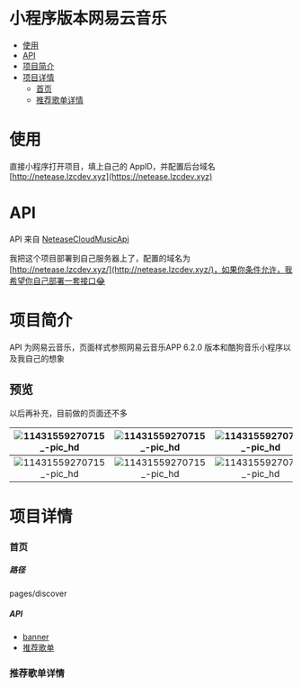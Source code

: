 # 小程序版本网易云音乐

* [使用](#使用)
* [API](#API)
* [项目简介](#项目简介)
* [项目详情](#项目详情)
    * [首页](#首页)
    * [推荐歌单详情](#推荐歌单详情)

# 使用
直接小程序打开项目，填上自己的 AppID，并配置后台域名 [http://netease.lzcdev.xyz](https://netease.lzcdev.xyz)

# API

API 来自 [NeteaseCloudMusicApi](https://github.com/Binaryify/NeteaseCloudMusicApi)

我把这个项目部署到自己服务器上了，配置的域名为 [http://netease.lzcdev.xyz/](http://netease.lzcdev.xyz/)，如果你条件允许，我希望你自己部署一套接口😂

# 项目简介

API 为网易云音乐，页面样式参照网易云音乐APP 6.2.0 版本和酷狗音乐小程序以及我自己的想象

## 预览
以后再补充，目前做的页面还不多

| ![11431559270715_-pic_hd](http://cdn.lzcdev.xyz/11431559270715_-pic_hd.jpg) |        ![11431559270715_-pic_hd](http://cdn.lzcdev.xyz/2971559787985_-pic_hd.jpg)        | ![11431559270715_-pic_hd](http://cdn.lzcdev.xyz/2981559788009_-pic_hd.jpg) |        ![11431559270715_-pic_hd](http://cdn.lzcdev.xyz/2991559788028_-pic_hd.jpg)        |
| :----------------------------------------------------------: | :----------------------------------------------------: | :----------------------------------------------------------: | :----------------------------------------------------------: |
|         ![11431559270715_-pic_hd](http://cdn.lzcdev.xyz/11431559270715_-pic_hd.jpg)         |           ![11431559270715_-pic_hd](http://cdn.lzcdev.xyz/11431559270715_-pic_hd.jpg)           |              ![11431559270715_-pic_hd](http://cdn.lzcdev.xyz/11431559270715_-pic_hd.jpg)               |       ![11431559270715_-pic_hd](http://cdn.lzcdev.xyz/11431559270715_-pic_hd.jpg)         |





# 项目详情
### 首页
##### 路径
pages/discover
##### API
* [banner](https://binaryify.github.io/NeteaseCloudMusicApi/#/?id=banner)
* [推荐歌单](https://binaryify.github.io/NeteaseCloudMusicApi/#/?id=%E6%8E%A8%E8%8D%90%E6%AD%8C%E5%8D%95)

### 推荐歌单详情





